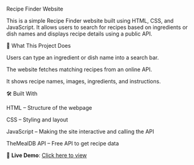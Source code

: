 Recipe Finder Website

This is a simple Recipe Finder website built using HTML, CSS, and JavaScript. It allows users to search for recipes based on ingredients or dish names and displays recipe details using a public API.

📖 What This Project Does

Users can type an ingredient or dish name into a search bar.

The website fetches matching recipes from an online API.

It shows recipe names, images, ingredients, and instructions.

🛠️ Built With

HTML – Structure of the webpage

CSS – Styling and layout

JavaScript – Making the site interactive and calling the API

TheMealDB API
 – Free API to get recipe data

 🔗 **Live Demo**: [Click here to view](https://ankit-tiwari-0.github.io/Quick-Recipe-Hub/)

